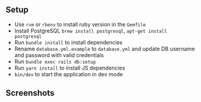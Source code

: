 ## Setup

* Use `rvm` or `rbenv` to install ruby version in the `Gemfile`
* Install PostgreSQL `brew install postgresql`, `apt-get install postgresql`
* Run `bundle install` to install dependencies
* Rename `database.yml.example` to `database.yml` and update DB username and password with valid credentials
* Run `bundle exec rails db:setup`
* Run `yarn install` to install JS dependencies
* `bin/dev` to start the application in dev mode

## Screenshots
